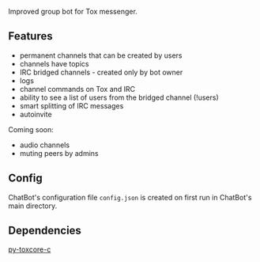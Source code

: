 Improved group bot for Tox messenger.

## Features
- permanent channels that can be created by users
- channels have topics
- IRC bridged channels - created only by bot owner
- logs
- channel commands on Tox and IRC
- ability to see a list of users from the bridged channel (!users)
- smart splitting of IRC messages
- autoinvite

Coming soon:
- audio channels
- muting peers by admins

## Config
ChatBot's configuration file `config.json` is created on first run in ChatBot's main directory.

## Dependencies
[py-toxcore-c](https://github.com/TokTok/py-toxcore-c)
